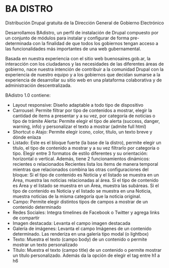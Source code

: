 BA DISTRO
==
Distribución Drupal gratuita de la Dirección General de Gobierno Electrónico

Desarrollamos BAdistro, un perfil de instalación de Drupal compuesto por un conjunto de módulos para instalar y configurar de forma pre-determinada con la finalidad de que todos los gobiernos tengan acceso a las funcionalidades más importantes de una web gubernamental. 

Basada en nuestra experiencia con el sitio web buenosaires.gob.ar, la interacción con los ciudadanos y las necesidades de las diferentes áreas de gobierno, nace nuestra intención de contribuir a la comunidad Drupal con la experiencia de nuestro equipo y a los gobiernos que decidan sumarse a la experiencia de desarrollar su sitio web en una plataforma colaborativa y de administración descentralizada.

BAdistro 1.0 contiene:

* Layout responsive: Diseño adaptable a todo tipo de dispositivo
* Carrousel: Permite filtrar por tipo de contenidos a mostrar, elegir la cantidad de items a presentar y a su vez, por categoría de noticias o tipo de trámite
Alerta: Permite elegir el tipo de alerta (success, danger, warning, info) y personalizar el texto a mostrar (admite full html)
* Shortcut o Atajo: Permite elegir icono, color, título, un texto breve y dónde enlaza
* Listado: Este es el bloque fuerte (la base de la distro), permite elegir un título, el tipo de contenido a mostrar y a su vez filtrarlo por categoría o tipo. Elegir entre 3 formatos de estilo diferentes y su orientación: horizontal o vertical. Además, tiene 2 funcionamientos dinámicos: recientes o relacionados
Recientes lista los items de manera temporal mientras que relacionados combina las otras configuraciones del bloque:
Si el tipo de contenido es Noticia y el listado se muestra en un Área, muestra las noticias relacionadas al área.
Si el tipo de contenido es Área y el listado se muestra en un Área, muestra las subáreas.
Si el tipo de contenido es Noticia y el listado se muestra en una Noticia, muestra noticias de la misma categoría que la noticia original.
* Campo: Permite elegir distintos tipos de campos a mostrar de un contenido determinado
* Redes Sociales: Integra timelines de Facebook o Twitter y agrega links de compartir
* Imagen destacada: Levanta el campo imagen destacada
* Galería de imágenes: Levanta el campo Imágenes de un contenido determinado. Las renderiza en una galería tipo modal (o lightbox)
* Texto: Muestra el texto (campo body) de un contenido o permite mostrar un texto personalizado
* Título: Muestra el texto (campo title) de un contenido o permite mostrar un título personalizado. Además da la opción de elegir el tag entre h1 a h6
